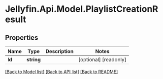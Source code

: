 
# Jellyfin.Api.Model.PlaylistCreationResult

## Properties

Name | Type | Description | Notes
------------ | ------------- | ------------- | -------------
**Id** | **string** |  | [optional] [readonly] 

[[Back to Model list]](../README.md#documentation-for-models)
[[Back to API list]](../README.md#documentation-for-api-endpoints)
[[Back to README]](../README.md)


